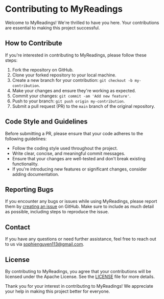 # Contributing to MyReadings

Welcome to MyReadings! We're thrilled to have you here. Your contributions are essential to making this project successful.

## How to Contribute

If you're interested in contributing to MyReadings, please follow these steps:

1. Fork the repository on GitHub.
2. Clone your forked repository to your local machine.
3. Create a new branch for your contribution: `git checkout -b my-contribution`.
4. Make your changes and ensure they're working as expected.
5. Commit your changes: `git commit -am 'Add new feature'`.
6. Push to your branch: `git push origin my-contribution`.
7. Submit a pull request (PR) to the `main` branch of the original repository.

## Code Style and Guidelines

Before submitting a PR, please ensure that your code adheres to the following guidelines:

- Follow the coding style used throughout the project.
- Write clear, concise, and meaningful commit messages.
- Ensure that your changes are well-tested and don't break existing functionality.
- If you're introducing new features or significant changes, consider adding documentation.

## Reporting Bugs

If you encounter any bugs or issues while using MyReadings, please report them by [creating an issue](https://github.com/SophieNguyen113/MyReadings/issues) on GitHub. Make sure to include as much detail as possible, including steps to reproduce the issue.

## Contact

If you have any questions or need further assistance, feel free to reach out to us via sophienguyen113@gmail.com.

## License

By contributing to MyReadings, you agree that your contributions will be licensed under the Apache License. See the [LICENSE]() file for more details.

Thank you for your interest in contributing to MyReadings! We appreciate your help in making this project better for everyone.
